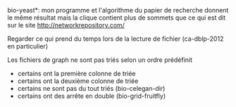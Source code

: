 bio-yeast*: mon programme et l'algorithme du papier de recherche donnent le même résultat mais la clique contient plus de sommets que ce qui est dit sur le site http://networkrepository.com/

Regarder ce qui prend du temps lors de la lecture de fichier (ca-dblp-2012 en particulier)

Les fichiers de graph ne sont pas triés selon un ordre prédéfinit
 - certains ont la première colonne de triée
 - certains ont la deuxième colonne de triée
 - certains ne sont pas du tout triés (bio-celegan-dir)
 - certains ont des arrête en double (bio-grid-fruitfly)